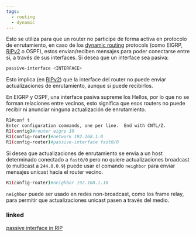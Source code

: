```yaml
---
tags:
  - routing
  - dynamic
---
```


Esto se utiliza para que un router no participe de forma activa en protocolo de enrutamiento, en caso de los [dynamic routing](dynamic%20routing.md) protocols (como EIGRP, [RIPv2](RIPv2.md) o OSPF), estos envian/reciben mensajes para poder conectarse entre sí, a través de sus interfaces. 
Si desea que un interface sea pasiva:
``` bash
passive-interface <INTERFACE>
```

Esto implica (en [RIPv2](RIPv2.md)) que la interface del router no puede enviar actualizaciones de enrutamiento, aunque si puede recibirlos.

En EIGRP y OSPF, una interface pasiva supreme los Hellos, por lo que no se forman relaciones entre vecinos, esto significa que esos routers no puede recibir ni anunciar ninguna actualización de enrutamiento.

``` bash
R1#conf t
Enter configuration commands, one per line.  End with CNTL/Z.
R1(config)#router eigrp 10
R1(config-router)#network 192.168.1.0
R1(config-router)#passive-interface fast0/0
```

Si desea que actualizaciones de enrutamiento se envia a un host determinado conectado a `fast0/0` pero no quiere actualizaciones broadcast (o multicast a `244.0.0.9`) puede usar el comando `neighbor` para enviar mensajes unicast hacia el router vecino.

``` bash
R1(config-router)#neighbor 192.168.1.10
```

`neighbor` puede ser usado en redes non-broadcast, como los frame relay, para permitir que actualizaciones unicast pasen a través del medio.


### linked 
[passive interface in RIP](passive%20interface%20in%20RIP.md) 